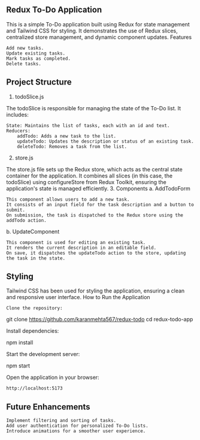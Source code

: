 ## Redux To-Do Application

This is a simple To-Do application built using Redux for state management and Tailwind CSS for styling. It demonstrates the use of Redux slices, centralized store management, and dynamic component updates.
Features

    Add new tasks.
    Update existing tasks.
    Mark tasks as completed.
    Delete tasks.

## Project Structure
1. todoSlice.js

The todoSlice is responsible for managing the state of the To-Do list. It includes:

    State: Maintains the list of tasks, each with an id and text.
    Reducers:
        addTodo: Adds a new task to the list.
        updateTodo: Updates the description or status of an existing task.
        deleteTodo: Removes a task from the list.

2. store.js

The store.js file sets up the Redux store, which acts as the central state container for the application. It combines all slices (in this case, the todoSlice) using configureStore from Redux Toolkit, ensuring the application's state is managed efficiently.
3. Components
a. AddTodoForm

    This component allows users to add a new task.
    It consists of an input field for the task description and a button to submit.
    On submission, the task is dispatched to the Redux store using the addTodo action.

b. UpdateComponent

    This component is used for editing an existing task.
    It renders the current description in an editable field.
    On save, it dispatches the updateTodo action to the store, updating the task in the state.

## Styling

Tailwind CSS has been used for styling the application, ensuring a clean and responsive user interface.
How to Run the Application

    Clone the repository:

git clone https://github.com/karanmehta567/redux-todo
cd redux-todo-app

Install dependencies:

npm install

Start the development server:

npm start

Open the application in your browser:

    http://localhost:5173

## Future Enhancements

    Implement filtering and sorting of tasks.
    Add user authentication for personalized To-Do lists.
    Introduce animations for a smoother user experience.
